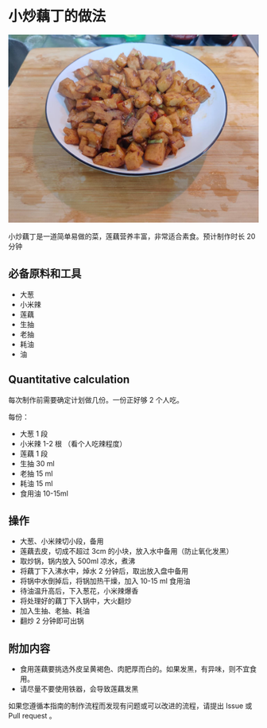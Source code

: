 
# 小炒藕丁的做法

![小炒藕丁成品](./小炒藕丁.jpg)

小炒藕丁是一道简单易做的菜，莲藕营养丰富，非常适合素食。预计制作时长 20 分钟

## 必备原料和工具

- 大葱
- 小米辣
- 莲藕
- 生抽
- 老抽
- 耗油
- 油

## Quantitative calculation

每次制作前需要确定计划做几份。一份正好够 2 个人吃。

每份：

- 大葱 1 段
- 小米辣 1-2 根 （看个人吃辣程度）
- 莲藕 1 段
- 生抽 30 ml
- 老抽 15 ml
- 耗油 15 ml
- 食用油 10-15ml

## 操作

- 大葱、小米辣切小段，备用
- 莲藕去皮，切成不超过 3cm 的小块，放入水中备用（防止氧化发黑）
- 取炒锅，锅内放入 500ml 凉水，煮沸
- 将藕丁下入沸水中，焯水 2 分钟后，取出放入盘中备用
- 将锅中水倒掉后，将锅加热干燥，加入 10-15 ml 食用油
- 待油温升高后，下入葱花，小米辣爆香
- 将处理好的藕丁下入锅中，大火翻炒
- 加入生抽、老抽、耗油
- 翻炒 2 分钟即可出锅

## 附加内容

- 食用莲藕要挑选外皮呈黄褐色、肉肥厚而白的。如果发黑，有异味，则不宜食用。
- 请尽量不要使用铁器，会导致莲藕发黑

如果您遵循本指南的制作流程而发现有问题或可以改进的流程，请提出 Issue 或 Pull request 。
